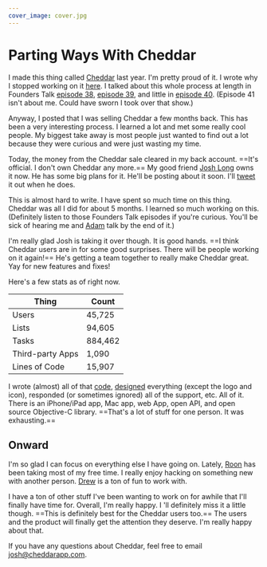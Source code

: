 ```yaml
---
cover_image: cover.jpg
---
```


# Parting Ways With Cheddar

I made this thing called [Cheddar](https://cheddarapp.com) last year. I'm pretty proud of it. I wrote why I stopped working on it [here](http://sam.roon.io/changes). I talked about this whole process at length in Founders Talk [episode 38](http://5by5.tv/founderstalk/38), [episode 39](http://5by5.tv/founderstalk/39), and little in [episode 40](http://5by5.tv/founderstalk/40). (Episode 41 isn't about me. Could have sworn I took over that show.)

Anyway, I posted that I was selling Cheddar a few months back. This has been a very interesting process. I learned a lot and met some really cool people. My biggest take away is most people just wanted to find out a lot because they were curious and were just wasting my time.

Today, the money from the Cheddar sale cleared in my back account. ==It's official. I don't own Cheddar any more.== My good friend [Josh Long](https://twitter.com/joshlong) owns it now. He has some big plans for it. He'll be posting about it soon. I'll [tweet](https://twitter.com/soffes) it out when he does.

This is almost hard to write. I have spent so much time on this thing. Cheddar was all I did for about 5 months. I learned so much working on this. (Definitely listen to those Founders Talk episodes if you're curious. You'll be sick of hearing me and [Adam](https://twitter.com/adamstac) talk by the end of it.)

I'm really glad Josh is taking it over though. It is good hands. ==I think Cheddar users are in for some good surprises. There will be people working on it again!== He's getting a team together to really make Cheddar great. Yay for new features and fixes!

Here's a few stats as of right now.

Thing             | Count
------------------|--------
Users             | 45,725
Lists             | 94,605
Tasks             | 884,462
Third-party Apps  | 1,090
Lines of Code     | 15,907

I wrote (almost) all of that [code](https://github.com/soffes), [designed](https://dribbble.com/soffes) everything (except the logo and icon), responded (or sometimes ignored) all of the support, etc. All of it. There is an iPhone/iPad app, Mac app, web App, open API, and open source Objective-C library. ==That's a lot of stuff for one person. It was exhausting.==

## Onward

I'm so glad I can focus on everything else I have going on. Lately, [Roon](http://roon.io) has been taking most of my free time. I really enjoy hacking on something new with another person. [Drew](http://drew.roon.io) is a ton of fun to work with.

I have a ton of other stuff I've been wanting to work on for awhile that I'll finally have time for. Overall, I'm really happy. I 'll definitely miss it a little though. ==This is definitely best for the Cheddar users too.== The users and the product will finally get the attention they deserve. I'm really happy about that.

If you have any questions about Cheddar, feel free to email <josh@cheddarapp.com>.

